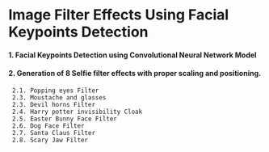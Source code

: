 # Image Filter Effects Using Facial Keypoints Detection


#### 1. Facial Keypoints Detection using Convolutional Neural Network Model
#### 2. Generation of 8 Selfie filter effects with proper scaling and positioning.
     2.1. Popping eyes Filter
     2.3. Moustache and glasses
     2.3. Devil horns Filter
     2.4. Harry potter invisibility Cloak
     2.5. Easter Bunny Face Filter
     2.6. Dog Face Filter
     2.7. Santa Claus Filter
     2.8. Scary Jaw Filter
    
